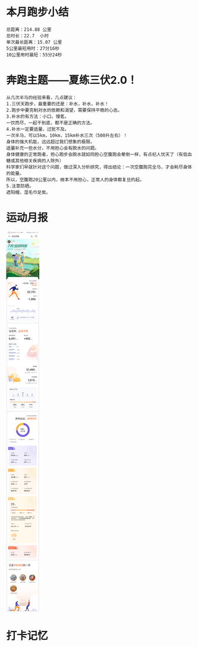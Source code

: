 # 本月跑步小结
```
总距离：214.88 公里
总时长：22.7  小时
单次最长距离：15.07 公里
5公里最短用时：27分16秒
10公里用时最短：55分24秒
```

# 奔跑主题——夏练三伏2.0！
```
从几次半马的经验来看，几点建议：
1.三伏天跑步，最重要的还是：补水，补水，补水！
2.跑步中要克制对水的依赖和渴望，需要保持平稳的心态。
3.补水的有方法：小口，慢茗。
一饮而尽，一起干到底，都不是正确的方法。
4.补水一定要适量，过犹不及。
一次半马，可以5km，10km，15km补水三次（500升左右）！
身体的强大机能，远远超过我们想象的极限。
适量补充一些水分，不用担心会有脱水的问题。
身体健康的正常跑者，担心跑步会脱水就如同担心空腹跑会晕倒一样，有点杞人忧天了（有低血糖或其他相关疾病的人除外）
科学家们早就针对这个问题，做过深入分析研究，得出结论：一次空腹跑完全马，才会耗尽身体的能量。
所以，空腹跑20公里以内，根本不用担心，正常人的身体都复旦的起。
5.注意防晒。
遮阳帽，湿毛巾足矣。
```

#  运动月报
![2021年7月](./月报_202107.jpg)


# 打卡记忆
```

```
